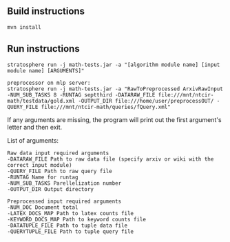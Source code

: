 ## Build instructions

```bash
mvn install
```

## Run instructions

```
stratosphere run -j math-tests.jar -a "[algorithm module name] [input module name] [ARGUMENTS]"

preprocessor on mlp server:
stratosphere run -j math-tests.jar -a "RawToPreprocessed ArxivRawInput -NUM_SUB_TASKS 8 -RUNTAG septthird -DATARAW_FILE file:///mnt/ntcir-math/testdata/gold.xml -OUTPUT_DIR file:///home/user/preprocessOUT/ -QUERY_FILE file:///mnt/ntcir-math/queries/fQuery.xml"

```

If any arguments are missing, the program will print out the first argument's letter and then exit.

List of arguments:
```
Raw data input required arguments
-DATARAW_FILE Path to raw data file (specify arxiv or wiki with the correct input module)
-QUERY_FILE Path to raw query file 
-RUNTAG Name for runtag
-NUM_SUB_TASKS Parellelization number
-OUTPUT_DIR Output directory

Preprocessed input required arguments
-NUM_DOC Document total
-LATEX_DOCS_MAP Path to latex counts file
-KEYWORD_DOCS_MAP Path to keyword counts file
-DATATUPLE_FILE Path to tuple data file
-QUERYTUPLE_FILE Path to tuple query file
```
